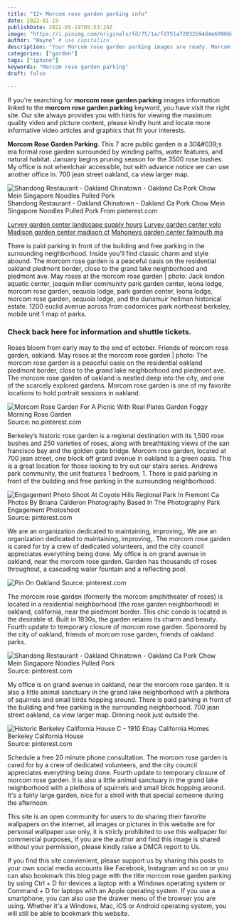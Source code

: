 ```yaml
---
title: "12+ Morcom rose garden parking info"
date: 2022-01-19
publishDate: 2022-05-19T05:53:24Z
image: "https://i.pinimg.com/originals/fd/75/1a/fd751a72832b94d4e69966dd99cbe373.png"
author: "Wayne" # use capitalize
description: "Your Morcom rose garden parking images are ready. Morcom rose garden parking are a topic that is being searched for and liked by netizens today. You can Download the Morcom rose garden parking files here. Get all free photos."
categories: ["garden"]
tags: ["iphone"]
keywords: "Morcom rose garden parking"
draft: false

---
```


If you're searching for **morcom rose garden parking** images information linked to the **morcom rose garden parking** keyword, you have visit the right  site.  Our site always  provides you with  hints  for viewing  the maximum  quality video and picture  content, please kindly hunt and locate more informative video articles and graphics  that fit your interests.

**Morcom Rose Garden Parking**. This 7 acre public garden is a 30\&#039;s era formal rose garden surrounded by winding paths, water features, and natural habitat. January begins pruning season for the 3500 rose bushes. My office is not wheelchair accessible, but with advance notice we can use another office in. 700 jean street oakland, ca view larger map.

![Shandong Restaurant - Oakland Chinatown - Oakland Ca Pork Chow Mein Singapore Noodles Pulled Pork](https://i.pinimg.com/originals/09/8f/98/098f98417adb393edaa3c93e5254d70a.jpg "Shandong Restaurant - Oakland Chinatown - Oakland Ca Pork Chow Mein Singapore Noodles Pulled Pork")
Shandong Restaurant - Oakland Chinatown - Oakland Ca Pork Chow Mein Singapore Noodles Pulled Pork From pinterest.com

[Lurvey garden center landscape supply hours](/lurvey-garden-center-landscape-supply-hours/)
[Lurvey garden center volo](/lurvey-garden-center-volo/)
[Madison garden center madison ct](/madison-garden-center-madison-ct/)
[Mahoneys garden center falmouth ma](/mahoneys-garden-center-falmouth-ma/)

There is paid parking in front of the building and free parking in the surrounding neighborhood. Inside you’ll find classic charm and style abound. The morcom rose garden is a peaceful oasis on the residential oakland piedmont border, close to the grand lake neighborhood and piedmont ave. May roses at the morcom rose garden | photo: Jack london aquatic center, joaquin miller community park garden center, leona lodge, morcom rose garden, sequoia lodge, park garden center, leona lodge, morcom rose garden, sequoia lodge, and the dunsmuir hellman historical estate. 1200 euclid avenue across from codornices park northeast berkeley, mobile unit 1 map of parks.

### Check back here for information and shuttle tickets.

Roses bloom from early may to the end of october. Friends of morcom rose garden, oakland. May roses at the morcom rose garden | photo: The morcom rose garden is a peaceful oasis on the residential oakland piedmont border, close to the grand lake neighborhood and piedmont ave. The morcom rose garden of oakland is nestled deep into the city, and one of the scarcely explored gardens. Morcom rose garden is one of my favorite locations to hold portrait sessions in oakland.


![Morcom Rose Garden For A Picnic With Real Plates Garden Foggy Morning Rose Garden](https://i.pinimg.com/originals/42/51/b6/4251b6bc86a0f977f078ecb5f8d1e6b7.jpg "Morcom Rose Garden For A Picnic With Real Plates Garden Foggy Morning Rose Garden")
Source: no.pinterest.com

Berkeley’s historic rose garden is a regional destination with its 1,500 rose bushes and 250 varieties of roses, along with breathtaking views of the san francisco bay and the golden gate bridge. Morcom rose garden, located at 700 jean street, one block off grand avenue in oakland is a green oasis. This is a great location for those looking to try out our stairs series. Andrews park community, the unit features 1 bedroom, 1. There is paid parking in front of the building and free parking in the surrounding neighborhood.

![Engagement Photo Shoot At Coyote Hills Regional Park In Fremont Ca Photos By Briana Calderon Photography Based In The Photography Park Engagement Photoshoot](https://i.pinimg.com/originals/65/e0/18/65e0187a14cd8143ac1a064cada38702.jpg "Engagement Photo Shoot At Coyote Hills Regional Park In Fremont Ca Photos By Briana Calderon Photography Based In The Photography Park Engagement Photoshoot")
Source: pinterest.com

We are an organization dedicated to maintaining, improving,. We are an organization dedicated to maintaining, improving,. The morcom rose garden is cared for by a crew of dedicated volunteers, and the city council appreciates everything being done. My office is on grand avenue in oakland, near the morcom rose garden. Garden has thousands of roses throughout, a cascading water fountain and a reflecting pool.

![Pin On Oakland](https://i.pinimg.com/originals/18/0f/8d/180f8dcb4eab9a769f65e67f3e0c7c6d.jpg "Pin On Oakland")
Source: pinterest.com

The morcom rose garden (formerly the morcom amphitheater of roses) is located in a residential neighborhood (the rose garden neighborhood) in oakland, california, near the piedmont border. This chic condo is located in the desirable st. Built in 1930s, the garden retains its charm and beauty. Fourth update to temporary closure of morcom rose garden. Sponsored by the city of oakland, friends of morcom rose garden, friends of oakland parks.

![Shandong Restaurant - Oakland Chinatown - Oakland Ca Pork Chow Mein Singapore Noodles Pulled Pork](https://i.pinimg.com/originals/09/8f/98/098f98417adb393edaa3c93e5254d70a.jpg "Shandong Restaurant - Oakland Chinatown - Oakland Ca Pork Chow Mein Singapore Noodles Pulled Pork")
Source: pinterest.com

My office is on grand avenue in oakland, near the morcom rose garden. It is also a little animal sanctuary in the grand lake neighborhood with a plethora of squirrels and small birds hopping around. There is paid parking in front of the building and free parking in the surrounding neighborhood. 700 jean street oakland, ca view larger map. Dinning nook just outside the.

![Historic Berkeley California House C - 1910 Ebay California Homes Berkeley California House](https://i.pinimg.com/originals/fd/75/1a/fd751a72832b94d4e69966dd99cbe373.png "Historic Berkeley California House C - 1910 Ebay California Homes Berkeley California House")
Source: pinterest.com

Schedule a free 20 minute phone consultation. The morcom rose garden is cared for by a crew of dedicated volunteers, and the city council appreciates everything being done. Fourth update to temporary closure of morcom rose garden. It is also a little animal sanctuary in the grand lake neighborhood with a plethora of squirrels and small birds hopping around. It&#039;s a fairly large garden, nice for a stroll with that special someone during the afternoon.

This site is an open community for users to do sharing their favorite wallpapers on the internet, all images or pictures in this website are for personal wallpaper use only, it is stricly prohibited to use this wallpaper for commercial purposes, if you are the author and find this image is shared without your permission, please kindly raise a DMCA report to Us.

If you find this site convienient, please support us by sharing this posts to your own social media accounts like Facebook, Instagram and so on or you can also bookmark this blog page with the title morcom rose garden parking by using Ctrl + D for devices a laptop with a Windows operating system or Command + D for laptops with an Apple operating system. If you use a smartphone, you can also use the drawer menu of the browser you are using. Whether it's a Windows, Mac, iOS or Android operating system, you will still be able to bookmark this website.
